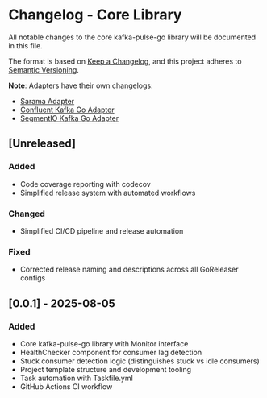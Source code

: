 # Changelog - Core Library

All notable changes to the core kafka-pulse-go library will be documented in this file.

The format is based on [Keep a Changelog](https://keepachangelog.com/en/1.1.0/),
and this project adheres to [Semantic Versioning](https://semver.org/spec/v2.0.0.html).

**Note**: Adapters have their own changelogs:
- [Sarama Adapter](adapter/sarama/CHANGELOG.md)
- [Confluent Kafka Go Adapter](adapter/confluent/CHANGELOG.md)
- [SegmentIO Kafka Go Adapter](adapter/segmentio/CHANGELOG.md)

## [Unreleased]

### Added
- Code coverage reporting with codecov
- Simplified release system with automated workflows

### Changed
- Simplified CI/CD pipeline and release automation

### Fixed
- Corrected release naming and descriptions across all GoReleaser configs

## [0.0.1] - 2025-08-05

### Added
- Core kafka-pulse-go library with Monitor interface
- HealthChecker component for consumer lag detection
- Stuck consumer detection logic (distinguishes stuck vs idle consumers)
- Project template structure and development tooling
- Task automation with Taskfile.yml
- GitHub Actions CI workflow